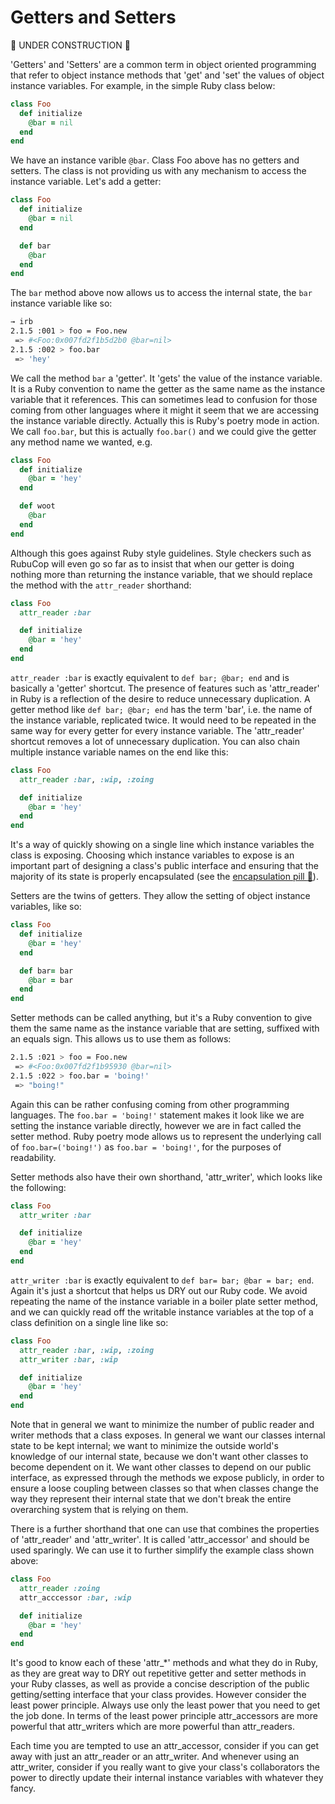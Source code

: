 Getters and Setters
===================

:construction: UNDER CONSTRUCTION :construction:

'Getters' and 'Setters' are a common term in object oriented programming that refer to object instance methods that 'get' and 'set' the values of object instance variables.  For example, in the simple Ruby class below:

```ruby
class Foo
  def initialize
    @bar = nil
  end
end
```

We have an instance varible `@bar`.  Class Foo above has no getters and setters.  The class is not providing us with any mechanism to access the instance variable.  Let's add a getter:

```ruby
class Foo
  def initialize
    @bar = nil
  end

  def bar
    @bar
  end
end
```

The `bar` method above now allows us to access the internal state, the `bar` instance variable like so:

```sh
→ irb
2.1.5 :001 > foo = Foo.new
 => #<Foo:0x007fd2f1b5d2b0 @bar=nil>
2.1.5 :002 > foo.bar
 => 'hey'
```

We call the method `bar` a 'getter'.  It 'gets' the value of the instance variable.  It is a Ruby convention to name the getter as the same name as the instance variable that it references.  This can sometimes lead to confusion for those coming from other languages where it might it seem that we are accessing the instance variable directly.  Actually this is Ruby's poetry mode in action.  We call `foo.bar`, but this is actually `foo.bar()` and we could give the getter any method name we wanted, e.g.

```ruby
class Foo
  def initialize
    @bar = 'hey'
  end

  def woot
    @bar
  end
end
```

Although this goes against Ruby style guidelines.  Style checkers such as RubuCop will even go so far as to insist that when our getter is doing nothing more than returning the instance variable, that we should replace the method with the `attr_reader` shorthand:

```ruby
class Foo
  attr_reader :bar

  def initialize
    @bar = 'hey'
  end
end
```

`attr_reader :bar` is exactly equivalent to `def bar; @bar; end` and is basically a 'getter' shortcut. The presence of features such as 'attr_reader' in Ruby is a reflection of the desire to reduce unnecessary duplication.  A getter method like `def bar; @bar; end` has the term 'bar', i.e. the name of the instance variable, replicated twice.  It would need to be repeated in the same way for every getter for every instance variable.  The 'attr_reader' shortcut removes a lot of unnecessary duplication.  You can also chain multiple instance variable names on the end like this:

```ruby
class Foo
  attr_reader :bar, :wip, :zoing

  def initialize
    @bar = 'hey'
  end
end
```

It's a way of quickly showing on a single line which instance variables the class is exposing.  Choosing which instance variables to expose is an important part of designing a class's public interface and ensuring that the majority of its state is properly encapsulated (see the [encapsulation pill&nbsp;:pill:](../pills/encapsulation.md)).

Setters are the twins of getters.  They allow the setting of object instance variables, like so:

```ruby
class Foo
  def initialize
    @bar = 'hey'
  end

  def bar= bar
    @bar = bar
  end
end
```

Setter methods can be called anything, but it's a Ruby convention to give them the same name as the instance variable that are setting, suffixed with an equals sign.  This allows us to use them as follows:

```sh
2.1.5 :021 > foo = Foo.new
 => #<Foo:0x007fd2f1b95930 @bar=nil>
2.1.5 :022 > foo.bar = 'boing!'
 => "boing!"
```

Again this can be rather confusing coming from other programming languages.  The `foo.bar = 'boing!'`  statement makes it look like we are setting the instance variable directly, however we are in fact called the setter method.  Ruby poetry mode allows us to represent the underlying call of `foo.bar=('boing!')` as `foo.bar = 'boing!'`, for the purposes of readability.

Setter methods also have their own shorthand, 'attr_writer', which looks like the following:

```ruby
class Foo
  attr_writer :bar

  def initialize
    @bar = 'hey'
  end
end
```

`attr_writer :bar` is exactly equivalent to `def bar= bar; @bar = bar; end`.  Again it's just a shortcut that helps us DRY out our Ruby code.  We avoid repeating the name of the instance variable in a boiler plate setter method, and we can quickly read off the writable instance variables at the top of a class definition on a single line like so:

```ruby
class Foo
  attr_reader :bar, :wip, :zoing
  attr_writer :bar, :wip

  def initialize
    @bar = 'hey'
  end
end
```

Note that in general we want to minimize the number of public reader and writer methods that a class exposes.  In general we want our classes internal state to be kept internal; we want to minimize the outside world's knowledge of our internal state, because we don't want other classes to become dependent on it.  We want other classes to depend on our public interface, as expressed through the methods we expose publicly, in order to ensure a loose coupling between classes so that when classes change the way they represent their internal state that we don't break the entire overarching system that is relying on them.

There is a further shorthand that one can use that combines the properties of 'attr_reader' and 'attr_writer'.  It is called 'attr_accessor' and should be used sparingly.  We can use it to further simplify the example class shown above:

```ruby
class Foo
  attr_reader :zoing
  attr_acccessor :bar, :wip

  def initialize
    @bar = 'hey'
  end
end
```

It's good to know each of these 'attr_*' methods and what they do in Ruby, as they are great way to DRY out repetitive getter and setter methods in your Ruby classes, as well as provide a concise description of the public getting/setting interface that your class provides.  However consider the least power principle.  Always use only the least power that you need to get the job done.  In terms of the least power principle attr_accessors are more powerful that attr_writers which are more powerful than attr_readers.

Each time you are tempted to use an attr_accessor, consider if you can get away with just an attr_reader or an attr_writer.  And whenever using an attr_writer, consider if you really want to give your class's collaborators the power to directly update their internal instance variables with whatever they fancy.



